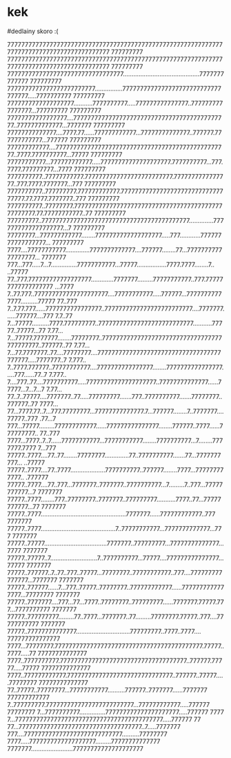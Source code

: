 # kek 
#dedlainy skoro :(

 777777777777777777777777777777777777777777777777777777777777777777777777777777777777777777 777777777
777777777777777777777777777777777777777777777777777777777777777777777777777777777777777777 777777777
777777777777777777777777777777777............................................7777777777777 777777777
7777777777777777777777777................7777777777777777777777777777777777.....7777777777 777777777
7777777777777777777...........7777777777.....777777777777777..7777777777777777...777777777 777777777
77777777777777777....77777777777777777777777777777777777777777777..7777777777777...7777777 777777777
77777777777777....7777.77......777777777777...77777777777777..777777.777777777777...777777 777777777
777777777777....7777777777777777777777777777777777777777777777777..7777.7777777777...77777 777777777
77777777777...777777777777.....77777777777777777777.7777777777...777.7777.777777777...7777 777777777
7777777777..77777777777.7777777777777777777777777.7777777777777777..777.7777.7777777...777 777777777
7777777777..777777777.777777777777.7777777777777777777777777777777777.77.7777.7777777..777 777777777
7777777777..77777777.77777777777777777777777777777777777777777777777777.77.77777777777..77 777777777
777777777..777777777777777777777777777777777777777777..............7777777777777777777...7 777777777
77777777...777777777777........7777777777777777777.....777............77777777777777777... 777777777
7777....77777777777..............7777777777777....777777........77...777777777777777777... 7777777
777...777.....7...7...............77777777777...77777.................7777.7777........7.. ..77777
77..777.777777777777777777.............7777777.........77777777777..777.777777777777777777 ...7777
7..77.777..777777777777777777777....77777777777.....777777...77777777777777..........77777 77..777
7..7.77.777......7777777777777777..7777777777777777777777777....7777777......777777....777 7.7..77
7...77777..........7777.777777777..777777777777777777777777777...........77777..77777...77 7.77...
7...77777.7777777........77777777..7777777777777777777777777777777777777777777..777777..77 7.77...
7...77.7777777..77....77777777....77777777777777777777777777777777777777777.....7777777..7 7.777..
7..7777.777777..77777777777....7777777777777777........7777777777777777.....777......77..7 7.777..
7....777..77....7777777777.....77777777777777777777..77777777777777......77777...7...7...7 7.77...
77..7..77777....7777777..77.....777777777.......777..7777777777.......77777777..777777..77 7777...
77...7777.77..7...777.77777777...77777777777777.7...777777........7..7777777....77777..777 .77...7
777...77777.........777777777777......777777777777777........777777..7777......777777777.. 77..777
7777...7777..7..7......77777777777...77777777777........7777777777...7........7777777.7777 7...777
77777..7777....77..77........77777777..............77..7777777777.......77...7777777777... ..77777
77777..7777....77..7777....................7777777777..777777........7777...777777777777.. .777777
77777..7777....77..777...7777777..7777777..7777777777...7.........7..777...77777777777...7 7777777
77777..7777........777..77777777..7777777..777777777...........7777..77...77777777777...77 7777777
77777..7777.................................................7777777......777777777777..777 7777777
77777..7777...........................................7..77777777777...7777777777777...777 7777777
77777..77777....................................7777777..777777777...77777777777777...7777 7777777
77777..77777..7...........................7..7777777777...77777....777777777777777...77777 7777777
77777..777777..7..77..777..77777...77777777..77777777777..777....777777777777777...7777777 7777777
77777..777777......7...777..77777..77777777..777777777777......7777777777777777...77777777 7777777
77777..7777777....777...77...7777..77777777..777777777......7777777.77777.777...7777777777 7777777
77777..777777777.........77..7777...7777777..77.........77777777.77777..777....77777777777 7777777
77777..77777777777777...............................777777777..7777..7777.... 777777777777777
7777...77777777.777777777777777777777777777777777777777777.77777..7777.....77 77777777777777
7777..7777777777.777777777777777777777777777777777777..777777.77777.....77777 77777777777777
7777..777777777777.777777777777777777777777777777..777777..77777.....77777777 77777777777777
77..77777..77777777...77777777777..........777777..7777777......7777777 777777777777
7..777777777.7777777777777777777777777...777777777777.....777777 77777777
7...7777777777...............777777777777777777777.....777777 7777
7...777777777777777777777777777777777777777777.....777777 77
77...77777777777777777777777777777777777..7.....7777777
777....7777777777777777777777777777..........77777777
7777.....7777777777777777777.........77777777777777
7777777........................77777777777777777777
